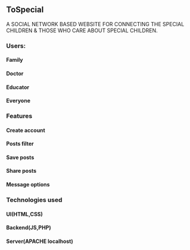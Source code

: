 ## ToSpecial

A SOCIAL NETWORK BASED WEBSITE FOR CONNECTING THE SPECIAL CHILDREN & THOSE WHO CARE ABOUT SPECIAL CHILDREN.

### Users:
#### Family
#### Doctor
#### Educator
#### Everyone

### Features
#### Create account
#### Posts filter
#### Save posts
#### Share posts
#### Message options

### Technologies used
#### UI(HTML,CSS)
#### Backend(JS,PHP)
#### Server(APACHE localhost)